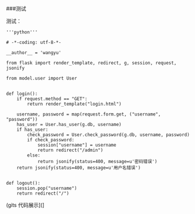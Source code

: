 ###测试

测试：

    '''python'''

    # -*-coding: utf-8-*-
    
    __author__ = 'wangyu'
    
    from flask import render_template, redirect, g, session, request, jsonify
    
    from model.user import User
    
    
    def login():
        if request.method == "GET":
            return render_template("login.html")
    
        username, password = map(request.form.get, ("username", "password"))
        has_user = User.has_user(g.db, username)
        if has_user:
            check_password = User.check_password(g.db, username, password)
            if check_password:
                session["username"] = username
                return redirect("/admin")
            else:
                return jsonify(status=400, message=u'密码错误')
        return jsonify(status=400, message=u'用户名错误')
    
    
    def logout():
        session.pop("username")
        return redirect("/")


(gits 代码展示](<script src="https://gist.github.com/wangyu190810/93f62289d93d7ec224db.js"></script>]
[]()